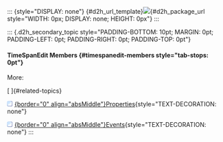 ::: {style="DISPLAY: none"}
[](ms-xhelp:///?Id=d2h_url_template){#d2h_url_template}![](!package_url!){#d2h_package_url style="WIDTH: 0px; DISPLAY: none; HEIGHT: 0px"}
:::

::: {.d2h_secondary_topic style="PADDING-BOTTOM: 10pt; MARGIN: 0pt; PADDING-LEFT: 0pt; PADDING-RIGHT: 0pt; PADDING-TOP: 0pt"}
#### TimeSpanEdit Members {#timespanedit-members style="tab-stops: 0pt"}

More:

[ ]{#related-topics}

[![](button.gif){border="0" align="absMiddle"}Properties](ms-xhelp:///?Id=114d8f64-946a-4c63-a0e2-3b959b0dbfa7){style="TEXT-DECORATION: none"}

[![](button.gif){border="0" align="absMiddle"}Events](ms-xhelp:///?Id=7b90be6d-1f5c-44a4-a00b-1d99c51dc375){style="TEXT-DECORATION: none"}
:::
